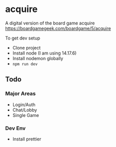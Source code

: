 # acquire
A digital version of the board game acquire https://boardgamegeek.com/boardgame/5/acquire


To get dev setup
- Clone project
- Install node (I am using 14.17.6)
- Install nodemon globally
- `npm run dev`


## Todo
### Major Areas
- Login/Auth
- Chat/Lobby
- Single Game

### Dev Env
- Install prettier
